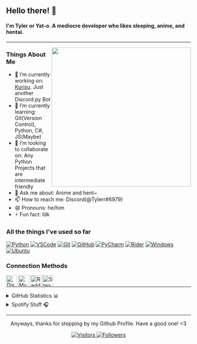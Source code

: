 ## Hello there! 👋

#### I'm Tyler or Yat-o. A mediocre developer who likes sleeping, anime, and hentai.

---

<img src="https://i.imgur.com/HzulYxP.gif" align="right" width="380px">

### Things About Me
- 🔭 I’m currently working on: [Kurisu](https://github.com/Yat-o/HimejiBot). Just another Discord.py Bot
- 🌱 I’m currently learning: Git(Version Control), Python, C#, JS(Maybe)
- 👯 I’m looking to collaborate on: Any Python Projects that are intermediate friendly
- 💬 Ask me about: Anime and hent~
- 📫 How to reach me: Discord(@Tylerr#6979)
- 😄 Pronouns: he/him
- ⚡ Fun fact: Idk

### All the things I've used so far

[![Python](https://img.shields.io/static/v1?style=for-the-badge&logo=Python&logoColor=FFFFFF&message=Python&color=3776AB&label=)](https://www.python.org/)
[![VSCode](https://img.shields.io/static/v1?style=for-the-badge&logo=Visual+Studio+Code&logoColor=FFFFFF&message=VS&nbsp;Code&color=007ACC&label=)](https://code.visualstudio.com/)
[![Git](https://img.shields.io/static/v1?style=for-the-badge&logo=Git&message=Git&logoColor=FFFFFF&color=F05032&label=)](https://git-scm.com/)
[![GitHub](https://img.shields.io/static/v1?style=for-the-badge&logo=GitHub&message=GitHub&logoColor=FFFFFF&color=181717&label=)](https://github.com/)
[![PyCharm](https://img.shields.io/static/v1?style=for-the-badge&logo=PyCharm&logoColor=FFFFFF&message=PyCharm&color=000000&label=)](https://www.jetbrains.com/pycharm/)
[![Rider](https://img.shields.io/static/v1?style=for-the-badge&logo=Rider&logoColor=FFFFFF&message=Rider&color=000000&label=)](https://www.jetbrains.com/rider/)
[![Windows](https://img.shields.io/static/v1?style=for-the-badge&logo=Windows&logoColor=FFFFFF&message=Windows&color=00adef&label=)](https://www.microsoft.com/en-us/windows)
[![Ubuntu](https://img.shields.io/static/v1?style=for-the-badge&logo=Ubuntu&logoColor=FFFFFF&message=Ubuntu&color=F05032&label=)](https://ubuntu.com)
### Connection Methods

<p>
  <a href="https://discordapp.com/users/284102119408140289">
    <img align="left" alt="Discord" title="Tylerr#6979" width="30px" src="https://www.freepnglogos.com/uploads/discord-logo-png/discord-logo-logodownload-download-logotipos-1.png">
  </a>
  <a href="https://myanimelist.net/profile/Tylerr_">
    <img align="left" alt="MyAnimeList" title="Tylerr_" width="30px" src="https://upload.wikimedia.org/wikipedia/commons/7/7a/MyAnimeList_Logo.png">
  </a>
  <a href="https://www.reddit.com/user/__Tylerr">
    <img align="left" alt="Reddit" title="__Tylerr" width="30px" src="https://rdwgroup.com/wp-content/uploads/2018/10/reddit2-800x450-1.png">
  </a>
  <a href="https://steamcommunity.com/profiles/76561198271731714">
    <img align="left" alt="Steam" title="Tylerr" width="30px" src="https://www.greenmangaming.com/newsroom/wp-content/uploads/2019/11/steam-valve-blog.jpg">
  </a>
</p>
<br>

---

<details close>
<summary>GitHub Statistics 📊</summary>
<br>
<p> 
  <a href="https://github.com/Yat-o" width="100%">
    <img alt="GitHub Stats" height="170px" src="https://github-readme-stats.vercel.app/api/top-langs?username=Yat-o&count_private=true&show_icons=true&theme=tokyonight">
    <img alt="GitHub Stats" height="170px" src="https://github-readme-stats.vercel.app/api?username=Yat-o&show_icons=true&theme=tokyonight">
    <img alt="GitHub Activity Chart" height="250px" src="https://activity-graph.herokuapp.com/graph?username=Yat-o&bg_color=292d3e&color=a6accd&line=c692e8&point=88ddff&area=true">
  </a>
</p>
</details>

<details close>
<summary>Spotify Stuff 🎧</summary>
<br>
<p>
  <a href="https://open.spotify.com/user/ajazxejzuibj8hy6exsfp9vc0">
    <img alt="Spotify" height="300" src="https://spotify-recently-played-readme.vercel.app/api?user=ajazxejzuibj8hy6exsfp9vc0">
  </a>
</p>
</details>

---

<p align="center"> Anyways, thanks for stopping by my Github Profile. Have a good one! <3</p>
<p align="center">
  <a href="https://github.com/Yat-o">
    <img alt="Visitors" src="https://komarev.com/ghpvc/?username=Yat-o&style=flat-square">
  </a>
  <a href="https://github.com/Yat-o">
    <img alt="Followers" src="https://img.shields.io/github/followers/Yat-o?color=red&label=Followers&style=flat-square">
  </a>
</p>
